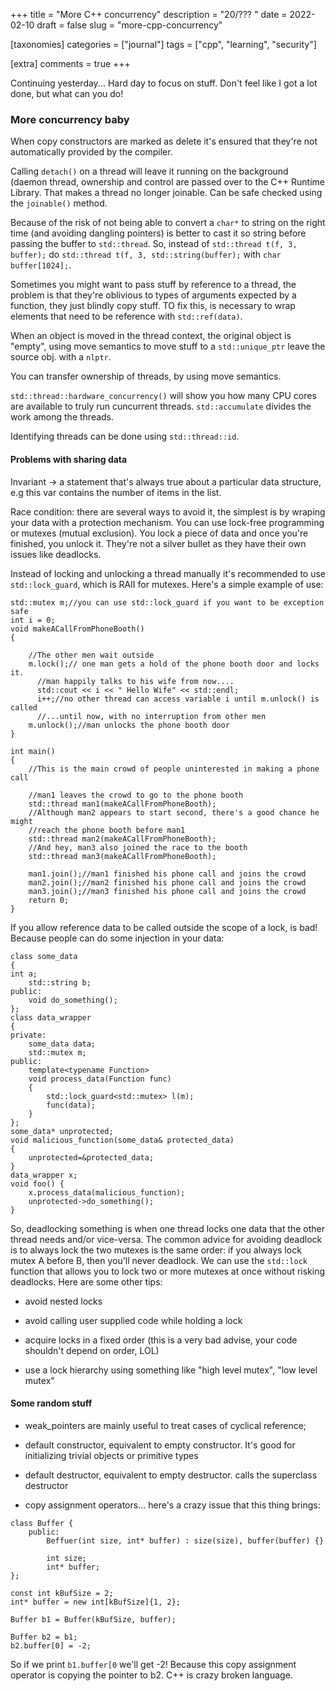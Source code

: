 +++
title = "More C++ concurrency"
description = "20/??? "
date = 2022-02-10
draft = false
slug = "more-cpp-concurrency"

[taxonomies]
categories = ["journal"]
tags = ["cpp", "learning", "security"]

[extra]
comments = true
+++

Continuing yesterday... Hard day to focus on stuff. Don't feel like I got a lot done, but what can you do!

### More concurrency baby

When copy constructors are marked as delete it's ensured that they're not automatically provided by the compiler.

Calling `detach()` on a thread will leave it running on the background (daemon thread, ownership and control are passed over to the C++ Runtime Library. That makes a thread no longer joinable. Can be safe checked using the `joinable()` method.

Because of the risk of not being able to convert a `char*` to string on the right time (and avoiding dangling pointers) is better to cast it so string before passing the buffer to `std::thread`. So, instead of `std::thread t(f, 3, buffer);` do `std::thread t(f, 3, std::string(buffer);` with `char buffer[1024];`.

Sometimes you might want to pass stuff by reference to a thread, the problem is that they're oblivious to types of arguments expected by a function, they just blindly copy stuff. TO fix this, is necessary to wrap elements that need to be reference with `std::ref(data)`.

When an object is moved in the thread context, the original object is "empty", using move semantics to move stuff to a `std::unique_ptr` leave the source obj. with a `nlptr`.

You can transfer ownership of threads, by using move semantics.

`std::thread::hardware_concurrency()` will show you how many CPU cores are available to truly run cuncurrent threads. `std::accumulate` divides the work among the threads.

Identifying threads can be done using `std::thread::id`.

#### Problems with sharing data

Invariant -> a statement that's always true about a particular data structure, e.g this var contains the number of items in the list.

Race condition: there are several ways to avoid it, the simplest is by wraping your data with a protection mechanism. You can use lock-free programming or mutexes (mutual exclusion). You lock a piece of data and once you're finished, you unlock it. They're not a silver bullet as they have their own issues like deadlocks.

Instead of locking and unlocking a thread manually it's recommended to use `std::lock_guard`, which is RAII for mutexes. Here's a simple example of use:

```
std::mutex m;//you can use std::lock_guard if you want to be exception safe 
int i = 0; 
void makeACallFromPhoneBooth() 
{

    //The other men wait outside 
    m.lock();// one man gets a hold of the phone booth door and locks it. 
      //man happily talks to his wife from now....
      std::cout << i << " Hello Wife" << std::endl;
      i++;//no other thread can access variable i until m.unlock() is called
      //...until now, with no interruption from other men
    m.unlock();//man unlocks the phone booth door 
}

int main() 
{
    //This is the main crowd of people uninterested in making a phone call

    //man1 leaves the crowd to go to the phone booth
    std::thread man1(makeACallFromPhoneBooth);
    //Although man2 appears to start second, there's a good chance he might
    //reach the phone booth before man1
    std::thread man2(makeACallFromPhoneBooth);
    //And hey, man3 also joined the race to the booth
    std::thread man3(makeACallFromPhoneBooth);

    man1.join();//man1 finished his phone call and joins the crowd
    man2.join();//man2 finished his phone call and joins the crowd
    man3.join();//man3 finished his phone call and joins the crowd
    return 0;
}
```

If you allow reference data to be called outside the scope of a lock, is bad! Because people can do some injection in your data:

```
class some_data
{
int a;
    std::string b;
public:
    void do_something();
};
class data_wrapper
{
private:
    some_data data;
    std::mutex m;
public:
    template<typename Function>
    void process_data(Function func)
    {
        std::lock_guard<std::mutex> l(m);
        func(data);
    }
};
some_data* unprotected;
void malicious_function(some_data& protected_data)
{
    unprotected=&protected_data;
}
data_wrapper x;
void foo() {
    x.process_data(malicious_function);
    unprotected->do_something();
}
```

So, deadlocking something is when one thread locks one data that the other thread needs and/or vice-versa. The common advice for avoiding deadlock is to always lock the two mutexes is the same order: if you always lock mutex A before B, then you'll never deadlock. We can use the `std::lock` function that allows you to lock two or more mutexes at once without risking deadlocks. Here are some other tips:

* avoid nested locks

* avoid calling user supplied code while holding a lock

* acquire locks in a fixed order (this is a very bad advise, your code shouldn't depend on order, LOL)

* use a lock hierarchy
    using something like "high level mutex", "low level mutex"

#### Some random stuff

* weak_pointers are mainly useful to treat cases of cyclical reference;

* default constructor, equivalent to empty constructor. It's good for initializing trivial objects or primitive types

* default destructor, equivalent to empty destructor. calls the superclass destructor

* copy assignment operators... here's a crazy issue that this thing brings:

```
class Buffer {
    public:
        Beffuer(int size, int* buffer) : size(size), buffer(buffer) {}

        int size;
        int* buffer;
};

const int kBufSize = 2;
int* buffer = new int[kBufSize]{1, 2};

Buffer b1 = Buffer(kBufSize, buffer);

Buffer b2 = b1;
b2.buffer[0] = -2;
```

So if we print `b1.buffer[0` we'll get -2! Because this copy assignment operator is copying the pointer to b2. C++ is crazy broken language.